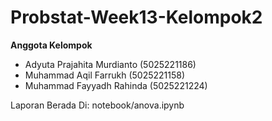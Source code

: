 # Probstat-Week13-Kelompok2

**Anggota Kelompok**
- Adyuta Prajahita Murdianto (5025221186)
- Muhammad Aqil Farrukh (5025221158)
- Muhammad Fayyadh Rahinda (5025221224)

Laporan Berada Di: notebook/anova.ipynb
